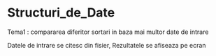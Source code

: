 # Structuri_de_Date

Tema1 : compararea diferitor sortari in baza mai multor date de intrare

Datele de intrare se citesc din fisier,
Rezultatele se afiseaza pe ecran
